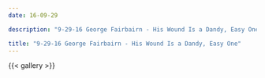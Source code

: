 ```yaml
---
date: 16-09-29

description: "9-29-16 George Fairbairn - His Wound Is a Dandy, Easy One"

title: "9-29-16 George Fairbairn - His Wound Is a Dandy, Easy One"
---
```


{{< gallery >}}
